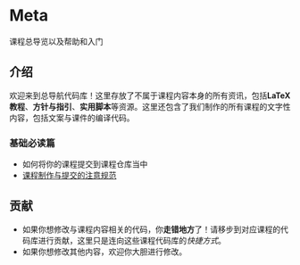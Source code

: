 # Meta
课程总导览以及帮助和入门

## 介绍

欢迎来到总导航代码库！这里存放了不属于课程内容本身的所有资讯，包括**LaTeX教程**、**方针与指引**、**实用脚本**等资源。这里还包含了我们制作的所有课程的文字性内容，包括文案与课件的编译代码。

### 基础必读篇
* 如何将你的课程提交到课程仓库当中
* [课程制作与提交的注意规范](Course.md)

## 贡献

* 如果你想修改与课程内容相关的代码，你**走错地方**了！请移步到对应课程的代码库进行贡献，这里只是连向这些课程代码库的*快捷方式*。
* 如果你想修改其他内容，欢迎你大胆进行修改。
